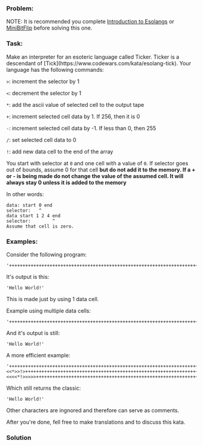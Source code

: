 ### Problem:
<p>NOTE: It is recommended you complete <a href="https://www.codewars.com/kata/esolang-interpreters-number-1-introduction-to-esolangs-and-my-first-interpreter-ministringfuck/" target="_blank">Introduction to Esolangs</a> or <a href="https://www.codewars.com/kata/esolang-minibitflip/" target="_blank">MiniBitFlip</a> before solving this one.</p>
<h3>Task:</h3>
Make an interpreter for an esoteric language called Ticker. Ticker is a descendant of [Tick](https://www.codewars.com/kata/esolang-tick). Your language has the following commands:

<p><code>&gt;</code>: increment the selector by 1</p>
<p><code>&lt;</code>: decrement the selector by 1</p>
<p><code>*</code>: add the ascii value of selected cell to the output tape</p>
<p><code>+</code>: increment selected cell data by 1. If 256, then it is 0</p>
<p><code>-</code>: increment selected cell data by -1. If less than 0, then 255</p>
<p><code>/</code>: set selected cell data to 0</p>
<p><code>!</code>: add new data cell to the end of the array</p>
<p>You start with selector at <code>0</code> and one cell with a value of <code>0</code>. If selector goes out of bounds, assume 0 for that cell <b>but do not add it to the memory. If a + or - is being made do not change the value of the assumed cell. It will always stay 0 unless it is added to the memory</b></p>
<p>In other words:</p>
<pre><code>data: start 0 end
selector:   ^
data start 1 2 4 end
selector:        ^
Assume that cell is zero.</code></pre><h3>Examples:</h3>
Consider the following program:

<pre><code class="language-python"><span class="hljs-string">&apos;++++++++++++++++++++++++++++++++++++++++++++++++++++++++++++++++++++++++*/+++++++++++++++++++++++++++++++++++++++++++++++++++++++++++++++++++++++++++++++++++++++++++++++++++++*/++++++++++++++++++++++++++++++++++++++++++++++++++++++++++++++++++++++++++++++++++++++++++++++++++++++++++++*/++++++++++++++++++++++++++++++++++++++++++++++++++++++++++++++++++++++++++++++++++++++++++++++++++++++++++++*/+++++++++++++++++++++++++++++++++++++++++++++++++++++++++++++++++++++++++++++++++++++++++++++++++++++++++++++++*/++++++++++++++++++++++++++++++++*/+++++++++++++++++++++++++++++++++++++++++++++++++++++++++++++++++++++++++++++++++++++++*/+++++++++++++++++++++++++++++++++++++++++++++++++++++++++++++++++++++++++++++++++++++++++++++++++++++++++++++++*/++++++++++++++++++++++++++++++++++++++++++++++++++++++++++++++++++++++++++++++++++++++++++++++++++++++++++++++++++*/++++++++++++++++++++++++++++++++++++++++++++++++++++++++++++++++++++++++++++++++++++++++++++++++++++++++++++*/++++++++++++++++++++++++++++++++++++++++++++++++++++++++++++++++++++++++++++++++++++++++++++++++++++*/+++++++++++++++++++++++++++++++++*/&apos;</span></code></pre>
<p>It&apos;s output is this:</p>
<pre><code class="language-python"><span class="hljs-string">&apos;Hello World!&apos;</span></code></pre>
<p>This is made just by using 1 data cell.</p>
<p>Example using multiple data cells:</p>
<pre><code class="language-python"><span class="hljs-string">&apos;++++++++++++++++++++++++++++++++++++++++++++++++++++++++++++++++++++++++*!&gt;+++++++++++++++++++++++++++++++++++++++++++++++++++++++++++++++++++++++++++++++++++++++++++++++++++++*!&gt;++++++++++++++++++++++++++++++++++++++++++++++++++++++++++++++++++++++++++++++++++++++++++++++++++++++++++++*!&gt;++++++++++++++++++++++++++++++++++++++++++++++++++++++++++++++++++++++++++++++++++++++++++++++++++++++++++++*!&gt;+++++++++++++++++++++++++++++++++++++++++++++++++++++++++++++++++++++++++++++++++++++++++++++++++++++++++++++++*!&gt;++++++++++++++++++++++++++++++++*!&gt;+++++++++++++++++++++++++++++++++++++++++++++++++++++++++++++++++++++++++++++++++++++++*!&gt;+++++++++++++++++++++++++++++++++++++++++++++++++++++++++++++++++++++++++++++++++++++++++++++++++++++++++++++++*!&gt;++++++++++++++++++++++++++++++++++++++++++++++++++++++++++++++++++++++++++++++++++++++++++++++++++++++++++++++++++*!&gt;++++++++++++++++++++++++++++++++++++++++++++++++++++++++++++++++++++++++++++++++++++++++++++++++++++++++++++*!&gt;++++++++++++++++++++++++++++++++++++++++++++++++++++++++++++++++++++++++++++++++++++++++++++++++++++*!&gt;+++++++++++++++++++++++++++++++++*!&gt;&apos;</span></code></pre>
<p>And it&apos;s output is still:</p>
<pre><code class="language-python"><span class="hljs-string">&apos;Hello World!&apos;</span></code></pre>
<p>A more efficient example:</p>
<pre><code class="language-python"><span class="hljs-string">&apos;++++++++++++++++++++++++++++++++++++++++++++++++++++++++++++++++++++++++*!&gt;+++++++++++++++++++++++++++++++++++++++++++++++++++++++++++++++++++++++++++++++++++++++++++++++++++++*!&gt;++++++++++++++++++++++++++++++++++++++++++++++++++++++++++++++++++++++++++++++++++++++++++++++++++++++++++++**!&gt;+++++++++++++++++++++++++++++++++++++++++++++++++++++++++++++++++++++++++++++++++++++++++++++++++++++++++++++++*!&gt;++++++++++++++++++++++++++++++++*!&gt;+++++++++++++++++++++++++++++++++++++++++++++++++++++++++++++++++++++++++++++++++++++++*&lt;&lt;*&gt;&gt;!&gt;++++++++++++++++++++++++++++++++++++++++++++++++++++++++++++++++++++++++++++++++++++++++++++++++++++++++++++++++++*&lt;&lt;&lt;&lt;*!&gt;&gt;&gt;&gt;&gt;++++++++++++++++++++++++++++++++++++++++++++++++++++++++++++++++++++++++++++++++++++++++++++++++++++*!&gt;+++++++++++++++++++++++++++++++++*&apos;</span></code></pre>
<p>Which still returns the classic:</p>
<pre><code class="language-python"><span class="hljs-string">&apos;Hello World!&apos;</span></code></pre>
<p>Other characters are ingnored and therefore can serve as comments.</p>
<p>After you&apos;re done, fell free to make translations and to discuss this kata.</p>

### Solution